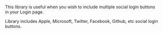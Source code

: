 This library is useful when you wish to include multiple social login buttons in your Login page.

Library includes Apple, Microsoft, Twitter, Facebook, Github, etc social login buttons.


